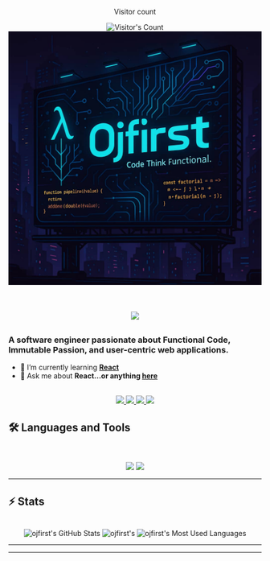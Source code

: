 <div align="center"> 
  <p>Visitor count</p>
  <img src="https://profile-counter.glitch.me/ojfirst/count.svg" alt="Visitor's Count" />
</div>

<img src="https://github.com/ojfirst/ojfirst/blob/main/think.jpg" alt="Banner of a developer sitting in front of a desk">


<h1 align="center">
    <img src="https://readme-typing-svg.herokuapp.com/?font=Inter&size=48&center=true&vCenter=true&width=500&height=70&color=4493F8&duration=4000&lines=Hi+There!+👋;+I'm+Simon+Aina!;" />
</h1>

### A software engineer passionate about Functional Code, Immutable Passion, and user-centric web applications.

- 🌱 I’m currently learning **[React](https://blog.bytebytego.com/p/free-system-design-pdf-158-pages)**
- 💬 Ask me about **React...or anything [here](https://github.com/ojfirst/ojfirst/issues)**

<br>

<div align="center">
  <a href="simonaina@outlook.com">
    <img src="https://img.shields.io/badge/outlook-333333?style=for-the-badge&logo=gmail&logoColor=blue" />
  </a>
  <a href="x.com/ojreliev?t=KNsX8L2wQFzY_KresrcdmQ&s=09">
    <img src="https://img.shields.io/badge/X-333333?style=for-the-badge&logo=X&logoColor=blue" />
  </a>
  <a href="www.linkedin.com/in/simonaina" target="_blank">
    <img src="https://img.shields.io/badge/LinkedIn-0077B5?style=for-the-badge&logo=linkedin&logoColor=white" target="_blank" />
  </a>
  <a href="https://www.instagram.com/oj1st?igsh=MWlmdXNxMGQ5MWVnZg==" target="_blank">
    <img src="https://img.shields.io/badge/Instagram-333333?style=for-the-badge&logo=Instagram&logoColor=red" target="_blank" />
  </a>
  </a>
</div>

## 🛠️ Languages and Tools

<br>

<p align="center">
  <img src="https://skillicons.dev/icons?i=java,spring,ts,nodejs,react,nextjs,mongodb,postgres,prisma" />
  <img src="https://skillicons.dev/icons?i=html,css,sass,tailwind,js,vue,redux,d3,git,postman,figma,php" />
</p>

<hr>


## ⚡️ Stats

<br>

<div align=center>
  <img width=390 src="https://github-readme-stats.vercel.app/api?username=ojfirst&theme=transparent&count_private=true&show_icons=true&rank_icon=github&locale=en" alt="ojfirst's GitHub Stats" />
  <img width=390 src="https://github-readme-streak-stats.herokuapp.com/?user=ojfirst&theme=transparent&count_private=true&border_radius=10&locale=en" alt="ojfirst's" />
  <img width=325 src="https://github-readme-stats.vercel.app/api/top-langs?username=ojfirst&theme=transparent&layout=donut&hide=css&langs_count=8&border_radius=10&show_icons=true&locale=en" alt="ojfirst's Most Used Languages" />
</div>

<hr>




<hr>

